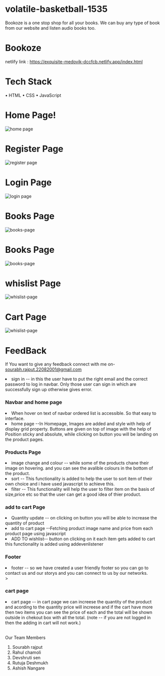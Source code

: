 # volatile-basketball-1535
Bookoze is a one stop shop for all your books. We can buy any type of book from our website and listen audio books too.

# Bookoze 
netlify link : https://exquisite-medovik-dccfcb.netlify.app/index.html


# Tech Stack

• HTML 
• CSS
• JavaScript



# Home Page!

![home page](https://github.com/Sourabh12321/elated-silver-5908/assets/112754483/2ea67346-f2b2-4b1d-84fc-f2c87bb3d070)

# Register Page
![register page](https://github.com/Sourabh12321/elated-silver-5908/assets/112754483/22f4e4df-9136-4e52-9ad9-eead8508c6ad)

# Login Page
![login page](https://github.com/Sourabh12321/elated-silver-5908/assets/112754483/dd16a900-e875-45d6-8313-8a0ef1da1c39)


# Books Page
![books-page](https://github.com/Sourabh12321/elated-silver-5908/assets/112754483/0eb9d22f-92c2-425d-9bbc-98b0b7918e4e)



# Books Page
![books-page](https://github.com/Sourabh12321/elated-silver-5908/assets/112754483/d0831897-962d-4dde-86ba-a9cce18a0e27)



# whislist Page
![whislist-page](https://github.com/Sourabh12321/elated-silver-5908/assets/112754483/af2a7062-bcda-41a1-963a-5d2d0abb1317)


# Cart Page
![whislist-page](https://github.com/Sourabh12321/elated-silver-5908/assets/112754483/d4a93326-540c-48f1-bde5-037b1ef62efd)


# FeedBack
If You want to give any feedback connect with me on- sourabh.rajput.22082001@gmail.com


<li>sign in -- in this the user have to put the right email and the correct password to log in navbar. Only those user can sign in which are successfully sign up otherwise gives error.</li>

<h3>Navbar and home page</h3>

<li>When hover on text of navbar ordered list is accessible. So that easy to interface.</li>
<li>home page --In Homepage, Images are added and style with help of display grid property. Buttons are given on top of image with the help of Position sticky and absolute, while clicking on button you will be landing on the product pages.
</li>

<h3>Products Page</h3>
<li>image change and colour -- while some of the products chane their image on hovering. and you can see the avalible colours in the bottom of the product.</li>
<li>sort -- This functionality is added to help the user to sort item of their own choice and i have used javascript to achieve this.</li>
<li>filter -- This functionality will help the user to filter item on the basis of size,price etc so that the user can get a good idea of thier product.</li>

<h3>add to cart Page</h3>
<li>Quantity update -- on clicking on button you will be able to increase the quantity of product</li>
<li>add to cart page --Fetching product image name and price from each product page using javascript</li>
<li>ADD TO wishlist-- button on clicking on it each item gets added to cart this functionality is added using addevenlistener</li>

<h3>Footer</h3>
<li>footer -- so we have created a user friendly footer so you can go to contact us and our storys and you can connect to us by our networks.</li>
>
<h3>cart page</h3>
<li>cart page -- in cart page we can increese the quantity of the product and acording to the quantity price will increese and if the cart have more then two items you can see the price of each and the total will be shown outside in chekout box with all the total. (note -- if you are not logged in then the adding in cart will not work.)</li>



</ul>
<br>

Our Team Members
1. Sourabh rajput
2. Rahul chamoli
3. Devshruti sen
4. Rutuja Deshmukh
5. Ashish Nangare

